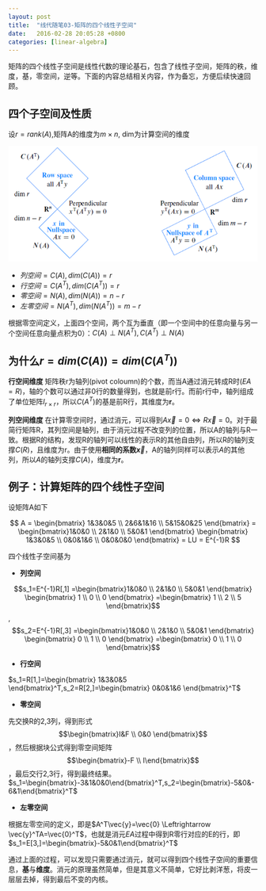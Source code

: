 ```yaml
---
layout: post
title:  "线代随笔03-矩阵的四个线性子空间"
date:   2016-02-28 20:05:28 +0800
categories: [linear-algebra]
---
```


矩阵的四个线性子空间是线性代数的理论基石，包含了线性子空间，矩阵的秩，维度，基，零空间，逆等。下面的内容总结相关内容，作为备忘，方便后续快速回顾。

## 四个子空间及性质
设$r = rank(A)$,矩阵A的维度为$m \times n$, dim为计算空间的维度
<div align="center"><img src="/img/4subspace_2.png" /></div>

* $列空间=C(A), dim(C(A))=r$ 
* $行空间=C(A^T), dim(C(A^T))=r$
* $零空间=N(A), dim(N(A)) = n-r$
* $左零空间=N(A^T), dim(N(A^T))=m-r$

根据零空间定义，上面四个空间，两个互为垂直（即一个空间中的任意向量与另一个空间任意向量点积为0）：$C(A) \perp N(A^T), C(A^T) \perp N(A)$

## 为什么$r=dim(C(A))=dim(C(A^T))$
**行空间维度** 矩阵秩r为轴列(pivot coloumn)的个数，而当A通过消元转成R时($EA = R$)，轴的个数可以通过非0行的数量得到，也就是前r行。而前r行中，轴列组成了单位矩阵$I_{r \times r}$，所以$C(A^T)$的基是前R行，其维度为**r**。

**列空间维度** 在计算零空间时，通过消元，可以得到$A\vec{x}=0 \Leftrightarrow R\vec{x}=0$。对于最简行矩阵R，其列空间是轴列，由于消元过程不改变列的位置，所以A的轴列与R一致。根据R的结构，发现R的轴列可以线性的表示R的其他自由列，所以R的轴列支撑$C(R)$，且维度为r。由于使用**相同的系数$\vec{x}$**，A的轴列同样可以表示$A$的其他列，所以$A$的轴列支撑$C(A)$，维度为**r**。

## 例子：计算矩阵的四个线性子空间
设矩阵A如下

$$
A = \begin{bmatrix} 1&3&0&5 \\ 2&6&1&16 \\ 5&15&0&25 \end{bmatrix}
  = \begin{bmatrix}1&0&0 \\ 2&1&0 \\ 5&0&1 \end{bmatrix} 
	\begin{bmatrix} 1&3&0&5 \\ 0&0&1&6 \\ 0&0&0&0 \end{bmatrix} = LU = E^{-1}R
$$

四个线性子空间基为

* **列空间** 

$$s_1=E^{-1}R[,1]
=\begin{bmatrix}1&0&0 \\ 2&1&0 \\ 5&0&1 \end{bmatrix} \begin{bmatrix} 1 \\ 0 \\ 0 \end{bmatrix}
=\begin{bmatrix} 1 \\ 2 \\ 5 \end{bmatrix}$$, 
$$s_2=E^{-1}R[,3]
=\begin{bmatrix}1&0&0 \\ 2&1&0 \\ 5&0&1 \end{bmatrix} \begin{bmatrix} 0 \\ 1 \\ 0 \end{bmatrix}
=\begin{bmatrix} 0 \\ 1 \\ 0 \end{bmatrix}$$

* **行空间** 

$s_1=R[1,]=\begin{bmatrix} 1&3&0&5 \end{bmatrix}^T,s_2=R[2,]=\begin{bmatrix} 0&0&1&6 \end{bmatrix}^T$

* **零空间** 

先交换R的2,3列，得到形式$$\begin{bmatrix}I&F \\ 0&0 \end{bmatrix}$$，然后根据块公式得到零空间矩阵$$\begin{bmatrix}-F \\ I\end{bmatrix}$$，最后交行2,3行，得到最终结果。$s_1=\begin{bmatrix}-3&1&0&0\end{bmatrix}^T,s_2=\begin{bmatrix}-5&0&-6&1\end{bmatrix}^T$

* **左零空间** 

根据左零空间的定义，即是$A^T\vec{y}=\vec{0} \Leftrightarrow \vec{y}^TA=\vec{0}^T$，也就是消元$EA$过程中得到R零行对应的E的行，即$s_1=E[3,]=\begin{bmatrix}-5&0&1\end{bmatrix}^T$

通过上面的过程，可以发现只需要通过消元，就可以得到四个线性子空间的重要信息，**基**与**维度**。消元的原理虽然简单，但是其意义不简单，它好比剥洋葱，将皮一层层去掉，得到最后不变的内核。

